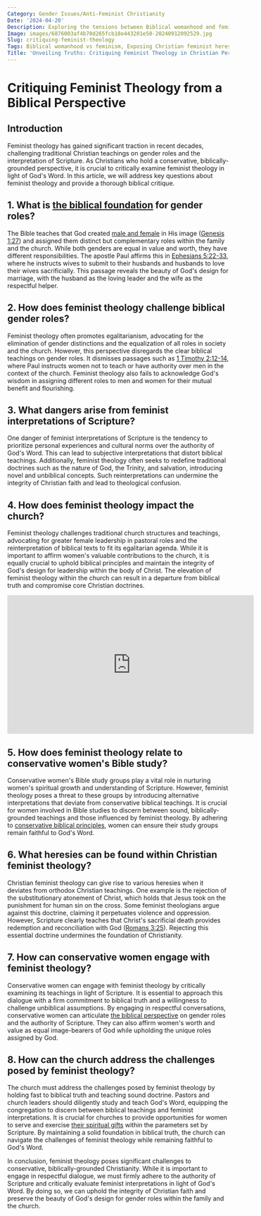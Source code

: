 ```yaml
---
Category: Gender Issues/Anti-Feminist Christianity
Date: '2024-04-20'
Description: Exploring the tensions between Biblical womanhood and feminism, this article critiques feminist theology within a Christian context, addressing the dangers of misinterpretation and heresy.
Image: images/6876003af4b70d265fcb18e443201e50-20240912092529.jpg
Slug: critiquing-feminist-theology
Tags: Biblical womanhood vs feminism, Exposing Christian feminist heresy, Egalitarian theology refutation, Dangers feminist Bible interpretation, Conservative women's Bible study UK
Title: 'Unveiling Truths: Critiquing Feminist Theology in Christian Perspective'
---
```


# Critiquing Feminist Theology from a Biblical Perspective

## Introduction

Feminist theology has gained significant traction in recent decades, challenging traditional Christian teachings on gender roles and the interpretation of Scripture. As Christians who hold a conservative, biblically-grounded perspective, it is crucial to critically examine feminist theology in light of God's Word. In this article, we will address key questions about feminist theology and provide a thorough biblical critique.

## 1. What is [the biblical foundation](/adoration-songs) for gender roles?

The Bible teaches that God created [male and female](/gender-distinct-parenting) in His image ([Genesis 1:27](https://www.bibleref.com/Genesis/1/Genesis-1-27.html)) and assigned them distinct but complementary roles within the family and the church. While both genders are equal in value and worth, they have different responsibilities. The apostle Paul affirms this in [Ephesians 5:22-33](https://www.bibleref.com/Ephesians/5/Ephesians-5-22.html), where he instructs wives to submit to their husbands and husbands to love their wives sacrificially. This passage reveals the beauty of God's design for marriage, with the husband as the loving leader and the wife as the respectful helper.

## 2. How does feminist theology challenge biblical gender roles?

Feminist theology often promotes egalitarianism, advocating for the elimination of gender distinctions and the equalization of all roles in society and the church. However, this perspective disregards the clear biblical teachings on gender roles. It dismisses passages such as [1 Timothy 2:12-14](https://www.bibleref.com/1-Timothy/2/1-Timothy-2-12.html), where Paul instructs women not to teach or have authority over men in the context of the church. Feminist theology also fails to acknowledge God's wisdom in assigning different roles to men and women for their mutual benefit and flourishing.

## 3. What dangers arise from feminist interpretations of Scripture?

One danger of feminist interpretations of Scripture is the tendency to prioritize personal experiences and cultural norms over the authority of God's Word. This can lead to subjective interpretations that distort biblical teachings. Additionally, feminist theology often seeks to redefine traditional doctrines such as the nature of God, the Trinity, and salvation, introducing novel and unbiblical concepts. Such reinterpretations can undermine the integrity of Christian faith and lead to theological confusion.

## 4. How does feminist theology impact the church?

Feminist theology challenges traditional church structures and teachings, advocating for greater female leadership in pastoral roles and the reinterpretation of biblical texts to fit its egalitarian agenda. While it is important to affirm women's valuable contributions to the church, it is equally crucial to uphold biblical principles and maintain the integrity of God's design for leadership within the body of Christ. The elevation of feminist theology within the church can result in a departure from biblical truth and compromise core Christian doctrines.


<iframe width="560" height="315" src="https://www.youtube.com/embed/BLr4CrX9NUs" frameborder="0" allow="autoplay; encrypted-media" allowfullscreen></iframe>


## 5. How does feminist theology relate to conservative women's Bible study?

Conservative women's Bible study groups play a vital role in nurturing women's spiritual growth and understanding of Scripture. However, feminist theology poses a threat to these groups by introducing alternative interpretations that deviate from conservative biblical teachings. It is crucial for women involved in Bible studies to discern between sound, biblically-grounded teachings and those influenced by feminist theology. By adhering to [conservative biblical principles](/devotional-resources), women can ensure their study groups remain faithful to God's Word.

## 6. What heresies can be found within Christian feminist theology?

Christian feminist theology can give rise to various heresies when it deviates from orthodox Christian teachings. One example is the rejection of the substitutionary atonement of Christ, which holds that Jesus took on the punishment for human sin on the cross. Some feminist theologians argue against this doctrine, claiming it perpetuates violence and oppression. However, Scripture clearly teaches that Christ's sacrificial death provides redemption and reconciliation with God ([Romans 3:25](https://www.bibleref.com/Romans/3/Romans-3-25.html)). Rejecting this essential doctrine undermines the foundation of Christianity.

## 7. How can conservative women engage with feminist theology?

Conservative women can engage with feminist theology by critically examining its teachings in light of Scripture. It is essential to approach this dialogue with a firm commitment to biblical truth and a willingness to challenge unbiblical assumptions. By engaging in respectful conversations, conservative women can articulate [the biblical perspective](/family-structure) on gender roles and the authority of Scripture. They can also affirm women's worth and value as equal image-bearers of God while upholding the unique roles assigned by God.

## 8. How can the church address the challenges posed by feminist theology?

The church must address the challenges posed by feminist theology by holding fast to biblical truth and teaching sound doctrine. Pastors and church leaders should diligently study and teach God's Word, equipping the congregation to discern between biblical teachings and feminist interpretations. It is crucial for churches to provide opportunities for women to serve and exercise [their spiritual gifts](/discover-the-importance-of-a-printable-spiritual-gifts-test-for-youth-in-christian-ministry) within the parameters set by Scripture. By maintaining a solid foundation in biblical truth, the church can navigate the challenges of feminist theology while remaining faithful to God's Word.

In conclusion, feminist theology poses significant challenges to conservative, biblically-grounded Christianity. While it is important to engage in respectful dialogue, we must firmly adhere to the authority of Scripture and critically evaluate feminist interpretations in light of God's Word. By doing so, we can uphold the integrity of Christian faith and preserve the beauty of God's design for gender roles within the family and the church.